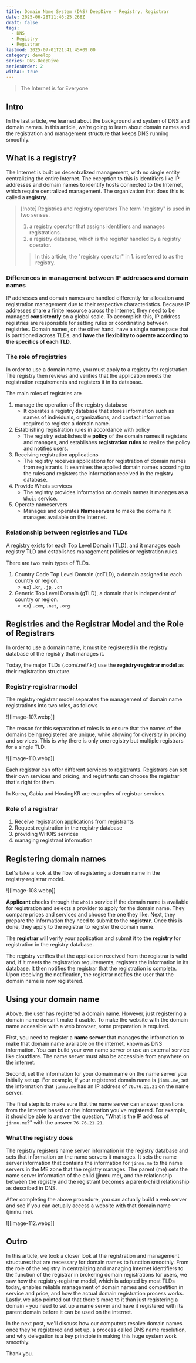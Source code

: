 ```yaml
---
title: Domain Name System (DNS) DeepDive - Registry, Registrar
date: 2025-06-28T11:46:25.268Z
draft: false
tags:
  - DNS
  - Registry
  - Registrar
lastmod: 2025-07-01T21:41:45+09:00
category: develop
series: DNS-DeepDive
seriesOrder: 2
withAI: true
---
```


> The Internet is for Everyone

## Intro

In the last article, we learned about the background and system of DNS and domain names. In this article, we're going to learn about domain names and the registration and management structure that keeps DNS running smoothly.

## What is a registry?

The Internet is built on decentralized management, with no single entity centralizing the entire Internet.
The exception to this is identifiers like IP addresses and domain names to identify hosts connected to the Internet, which require centralized management. The organization that does this is called a **registry**.

> [!note] Registries and registry operators
> The term "registry" is used in two senses.
>
> 1. a registry operator that assigns identifiers and manages registrations.
> 2. a registry database, which is the register handled by a registry operator.
>
> > In this article, the "registry operator" in 1. is referred to as the registry.

### Differences in management between IP addresses and domain names

IP addresses and domain names are handled differently for allocation and registration management due to their respective characteristics.
Because IP addresses share a finite resource across the Internet, they need to be managed **consistently** on a global scale.
To accomplish this, IP address registries are responsible for setting rules or coordinating between registries.
Domain names, on the other hand, have a single namespace that is partitioned across TLDs, and **have the flexibility to operate according to the specifics of each TLD**.

### The role of registries

In order to use a domain name, you must apply to a registry for registration. The registry then reviews and verifies that the application meets the registration requirements and registers it in its database.

The main roles of registries are

1. manage the operation of the registry database
   - It operates a registry database that stores information such as names of individuals, organizations, and contact information required to register a domain name.
2. Establishing registration rules in accordance with policy
   - The registry establishes the **policy** of the domain names it registers and manages, and establishes **registration rules** to realize the policy and notifies users.
3. Receiving registration applications
   - The registry receives applications for registration of domain names from registrants. It examines the applied domain names according to the rules and registers the information received in the registry database.
4. Provide Whois services
   - The registry provides information on domain names it manages as a `Whois` service.
5. Operate nameservers
   - Manages and operates **Nameservers** to make the domains it manages available on the Internet.

### Relationship between registries and TLDs

A registry exists for each Top Level Domain (TLD), and it manages each registry TLD and establishes management policies or registration rules.

There are two main types of TLDs.

1. Country Code Top Level Domain (ccTLD), a domain assigned to each country or region.
   - ex) `.kr`, `.jp`, `.cn`
2. Generic Top Level Domain (gTLD), a domain that is independent of country or region.
   - ex) `.com`, `.net`, `.org`

## Registries and the Registrar Model and the Role of Registrars

In order to use a domain name, it must be registered in the registry database of the registry that manages it.

Today, the major TLDs (.com/.net/.kr) use the **registry⋅registrar model** as their registration structure.

### Registry⋅registrar model

The registry⋅registrar model separates the management of domain name registrations into two roles, as follows

![[image-107.webp]]

The reason for this separation of roles is to ensure that the names of the domains being registered are unique, while allowing for diversity in pricing and services. This is why there is only one registry but multiple registrars for a single TLD.

![[image-110.webp]]

Each registrar can offer different services to registrants. Registrars can set their own services and pricing, and registrants can choose the registrar that's right for them.

In Korea, Gabia and HostingKR are examples of registrar services.

### Role of a registrar

1. Receive registration applications from registrants
2. Request registration in the registry database
3. providing WHOIS services
4. managing registrant information

## Registering domain names

Let's take a look at the flow of registering a domain name in the registry⋅registrar model.

![[image-108.webp]]

**Applicant** checks through the `whois` service if the domain name is available for registration and selects a provider to apply for the domain name. They compare prices and services and choose the one they like. Next, they prepare the information they need to submit to the **registrar**.
Once this is done, they apply to the registrar to register the domain name.

The **registrar** will verify your application and submit it to the **registry** for registration in the registry database.

The registry verifies that the application received from the registrar is valid and, if it meets the registration requirements, registers the information in its database. It then notifies the registrar that the registration is complete. Upon receiving the notification, the registrar notifies the user that the domain name is now registered.

## Using your domain name

Above, the user has registered a domain name. However, just registering a domain name doesn't make it usable. To make the website with the domain name accessible with a web browser, some preparation is required.

First, you need to register a **name server** that manages the information to make that domain name available on the internet, known as DNS information. You can build your own name server or use an external service like cloudflare. The name server must also be accessible from anywhere on the internet.

Second, set the information for your domain name on the name server you initially set up. For example, if your registered domain name is `jinmu.me`, set the information that `jinmu.me` has an IP address of `76.76.21.21` on the name server.

The final step is to make sure that the name server can answer questions from the Internet based on the information you've registered. For example, it should be able to answer the question, "What is the IP address of `jinmu.me`?" with the answer `76.76.21.21`.

### What the registry does

The registry registers name server information in the registry database and sets that information on the name servers it manages. It sets the name server information that contains the information for `jinmu.me` to the name servers in the ME zone that the registry manages. The parent (me) sets the name server information of the child (jinmu.me), and the relationship between the registry and the registrant becomes a parent-child relationship as described in DNS.

After completing the above procedure, you can actually build a web server and see if you can actually access a website with that domain name (jinmu.me).

![[image-112.webp]]

## Outro

In this article, we took a closer look at the registration and management structures that are necessary for domain names to function smoothly. From the role of the registry in centralizing and managing Internet identifiers to the function of the registrar in brokering domain registrations for users, we saw how the registry-registrar model, which is adopted by most TLDs today, enables reliable management of domain names and competition in service and price, and how the actual domain registration process works. Lastly, we also pointed out that there's more to it than just registering a domain - you need to set up a name server and have it registered with its parent domain before it can be used on the internet.

In the next post, we'll discuss how our computers resolve domain names once they're registered and set up, a process called DNS name resolution, and why delegation is a key principle in making this huge system work smoothly.

Thank you.
